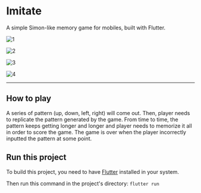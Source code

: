 # Imitate

A simple Simon-like memory game for mobiles, built with Flutter.

![1](screenshots/1.jpg)

![2](screenshots/2.jpg)

![3](screenshots/3.jpg)

![4](screenshots/4.jpg)

---

## How to play

A series of pattern (up, down, left, right) will come out. Then, player needs to replicate the pattern generated by the game. From time to time, the pattern keeps getting longer and longer and player needs to memorize it all in order to score the game.
The game is over when the player incorrectly inputted the pattern at some point.

## Run this project

To build this project, you need to have [Flutter](https://flutter.dev/) installed in your system.

Then run this command in the project's directory:
`flutter run`





